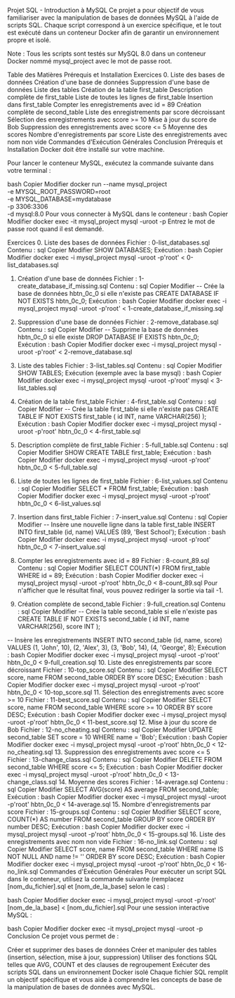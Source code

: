 Projet SQL - Introduction à MySQL
Ce projet a pour objectif de vous familiariser avec la manipulation de bases de données MySQL à l'aide de scripts SQL. Chaque script correspond à un exercice spécifique, et le tout est exécuté dans un conteneur Docker afin de garantir un environnement propre et isolé.

Note : Tous les scripts sont testés sur MySQL 8.0 dans un conteneur Docker nommé mysql_project avec le mot de passe root.

Table des Matières
Prérequis et Installation
Exercices
0. Liste des bases de données
Création d'une base de données
Suppression d'une base de données
Liste des tables
Création de la table first_table
Description complète de first_table
Liste de toutes les lignes de first_table
Insertion dans first_table
Compter les enregistrements avec id = 89
Création complète de second_table
Liste des enregistrements par score décroissant
Sélection des enregistrements avec score >= 10
Mise à jour du score de Bob
Suppression des enregistrements avec score <= 5
Moyenne des scores
Nombre d'enregistrements par score
Liste des enregistrements avec nom non vide
Commandes d'Exécution Générales
Conclusion
Prérequis et Installation
Docker doit être installé sur votre machine.

Pour lancer le conteneur MySQL, exécutez la commande suivante dans votre terminal :

bash
Copier
Modifier
docker run --name mysql_project \
    -e MYSQL_ROOT_PASSWORD=root \
    -e MYSQL_DATABASE=mydatabase \
    -p 3306:3306 \
    -d mysql:8.0
Pour vous connecter à MySQL dans le conteneur :
bash
Copier
Modifier
docker exec -it mysql_project mysql -uroot -p
Entrez le mot de passe root quand il est demandé.

Exercices
0. Liste des bases de données
Fichier : 0-list_databases.sql
Contenu :
sql
Copier
Modifier
SHOW DATABASES;
Exécution :
bash
Copier
Modifier
docker exec -i mysql_project mysql -uroot -p'root' < 0-list_databases.sql
1. Création d'une base de données
Fichier : 1-create_database_if_missing.sql
Contenu :
sql
Copier
Modifier
-- Crée la base de données hbtn_0c_0 si elle n'existe pas
CREATE DATABASE IF NOT EXISTS hbtn_0c_0;
Exécution :
bash
Copier
Modifier
docker exec -i mysql_project mysql -uroot -p'root' < 1-create_database_if_missing.sql
2. Suppression d'une base de données
Fichier : 2-remove_database.sql
Contenu :
sql
Copier
Modifier
-- Supprime la base de données hbtn_0c_0 si elle existe
DROP DATABASE IF EXISTS hbtn_0c_0;
Exécution :
bash
Copier
Modifier
docker exec -i mysql_project mysql -uroot -p'root' < 2-remove_database.sql
3. Liste des tables
Fichier : 3-list_tables.sql
Contenu :
sql
Copier
Modifier
SHOW TABLES;
Exécution (exemple avec la base mysql) :
bash
Copier
Modifier
docker exec -i mysql_project mysql -uroot -p'root' mysql < 3-list_tables.sql
4. Création de la table first_table
Fichier : 4-first_table.sql
Contenu :
sql
Copier
Modifier
-- Crée la table first_table si elle n'existe pas
CREATE TABLE IF NOT EXISTS first_table (
    id INT,
    name VARCHAR(256)
);
Exécution :
bash
Copier
Modifier
docker exec -i mysql_project mysql -uroot -p'root' hbtn_0c_0 < 4-first_table.sql
5. Description complète de first_table
Fichier : 5-full_table.sql
Contenu :
sql
Copier
Modifier
SHOW CREATE TABLE first_table;
Exécution :
bash
Copier
Modifier
docker exec -i mysql_project mysql -uroot -p'root' hbtn_0c_0 < 5-full_table.sql
6. Liste de toutes les lignes de first_table
Fichier : 6-list_values.sql
Contenu :
sql
Copier
Modifier
SELECT * FROM first_table;
Exécution :
bash
Copier
Modifier
docker exec -i mysql_project mysql -uroot -p'root' hbtn_0c_0 < 6-list_values.sql
7. Insertion dans first_table
Fichier : 7-insert_value.sql
Contenu :
sql
Copier
Modifier
-- Insère une nouvelle ligne dans la table first_table
INSERT INTO first_table (id, name) VALUES (89, 'Best School');
Exécution :
bash
Copier
Modifier
docker exec -i mysql_project mysql -uroot -p'root' hbtn_0c_0 < 7-insert_value.sql
8. Compter les enregistrements avec id = 89
Fichier : 8-count_89.sql
Contenu :
sql
Copier
Modifier
SELECT COUNT(*) FROM first_table WHERE id = 89;
Exécution :
bash
Copier
Modifier
docker exec -i mysql_project mysql -uroot -p'root' hbtn_0c_0 < 8-count_89.sql
Pour n'afficher que le résultat final, vous pouvez rediriger la sortie via tail -1.

9. Création complète de second_table
Fichier : 9-full_creation.sql
Contenu :
sql
Copier
Modifier
-- Crée la table second_table si elle n'existe pas
CREATE TABLE IF NOT EXISTS second_table (
    id INT,
    name VARCHAR(256),
    score INT
);

-- Insère les enregistrements
INSERT INTO second_table (id, name, score) VALUES
    (1, 'John', 10),
    (2, 'Alex', 3),
    (3, 'Bob', 14),
    (4, 'George', 8);
Exécution :
bash
Copier
Modifier
docker exec -i mysql_project mysql -uroot -p'root' hbtn_0c_0 < 9-full_creation.sql
10. Liste des enregistrements par score décroissant
Fichier : 10-top_score.sql
Contenu :
sql
Copier
Modifier
SELECT score, name FROM second_table ORDER BY score DESC;
Exécution :
bash
Copier
Modifier
docker exec -i mysql_project mysql -uroot -p'root' hbtn_0c_0 < 10-top_score.sql
11. Sélection des enregistrements avec score >= 10
Fichier : 11-best_score.sql
Contenu :
sql
Copier
Modifier
SELECT score, name FROM second_table WHERE score >= 10 ORDER BY score DESC;
Exécution :
bash
Copier
Modifier
docker exec -i mysql_project mysql -uroot -p'root' hbtn_0c_0 < 11-best_score.sql
12. Mise à jour du score de Bob
Fichier : 12-no_cheating.sql
Contenu :
sql
Copier
Modifier
UPDATE second_table SET score = 10 WHERE name = 'Bob';
Exécution :
bash
Copier
Modifier
docker exec -i mysql_project mysql -uroot -p'root' hbtn_0c_0 < 12-no_cheating.sql
13. Suppression des enregistrements avec score <= 5
Fichier : 13-change_class.sql
Contenu :
sql
Copier
Modifier
DELETE FROM second_table WHERE score <= 5;
Exécution :
bash
Copier
Modifier
docker exec -i mysql_project mysql -uroot -p'root' hbtn_0c_0 < 13-change_class.sql
14. Moyenne des scores
Fichier : 14-average.sql
Contenu :
sql
Copier
Modifier
SELECT AVG(score) AS average FROM second_table;
Exécution :
bash
Copier
Modifier
docker exec -i mysql_project mysql -uroot -p'root' hbtn_0c_0 < 14-average.sql
15. Nombre d'enregistrements par score
Fichier : 15-groups.sql
Contenu :
sql
Copier
Modifier
SELECT score, COUNT(*) AS number
FROM second_table
GROUP BY score
ORDER BY number DESC;
Exécution :
bash
Copier
Modifier
docker exec -i mysql_project mysql -uroot -p'root' hbtn_0c_0 < 15-groups.sql
16. Liste des enregistrements avec nom non vide
Fichier : 16-no_link.sql
Contenu :
sql
Copier
Modifier
SELECT score, name
FROM second_table
WHERE name IS NOT NULL AND name != ''
ORDER BY score DESC;
Exécution :
bash
Copier
Modifier
docker exec -i mysql_project mysql -uroot -p'root' hbtn_0c_0 < 16-no_link.sql
Commandes d'Exécution Générales
Pour exécuter un script SQL dans le conteneur, utilisez la commande suivante (remplacez [nom_du_fichier].sql et [nom_de_la_base] selon le cas) :

bash
Copier
Modifier
docker exec -i mysql_project mysql -uroot -p'root' [nom_de_la_base] < [nom_du_fichier].sql
Pour une session interactive MySQL :

bash
Copier
Modifier
docker exec -it mysql_project mysql -uroot -p
Conclusion
Ce projet vous permet de :

Créer et supprimer des bases de données
Créer et manipuler des tables (insertion, sélection, mise à jour, suppression)
Utiliser des fonctions SQL telles que AVG, COUNT et des clauses de regroupement
Exécuter des scripts SQL dans un environnement Docker isolé
Chaque fichier SQL remplit un objectif spécifique et vous aide à comprendre les concepts de base de la manipulation de bases de données avec MySQL.